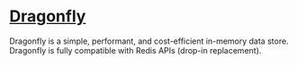 # [Dragonfly](https://www.dragonflydb.io/)

Dragonfly is a simple, performant, and cost-efficient in-memory data store.
Dragonfly is fully compatible with Redis APIs (drop-in replacement).
